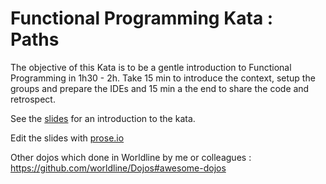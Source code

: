 # Functional Programming Kata : Paths

The objective of this Kata is to be a gentle introduction to Functional Programming in 1h30 - 2h.
Take 15 min to introduce the context, setup the groups and prepare the IDEs and 15 min a the end to share the code and retrospect.

See the [slides](https://tyrcho.github.io/path-kata) for an introduction to the kata.

Edit the slides with [prose.io](http://prose.io/#tyrcho/path-kata/edit/master/docs/index.html)

Other dojos which done in Worldline by me or colleagues : <https://github.com/worldline/Dojos#awesome-dojos>
